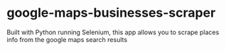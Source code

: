 # google-maps-businesses-scraper
Built with Python running Selenium, this app allows you to scrape places info from the google maps search results
